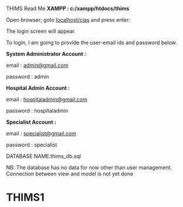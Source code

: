 THIMS Read Me
**XAMPP : c:/xampp/htdocs/thims**

Open browser; goto [localhost/cias](http://localhost/thims) and press enter:

The login screen will appear.

To login, I am going to provide the user-email ids and password below.

**System Administrator Account :**

email : admin@gmail.com

password : admin

**Hospital Admin Account :**

email :  hospitaladmin@gmail.com

password : hospitaladmin

**Specialist Account :**

email : specialist@gmail.com

password : specialist


DATABASE NAME:thims_db.sql


NB: The database has no data for now other than user management.
Connection between view and model is not yet done
# THIMS1
